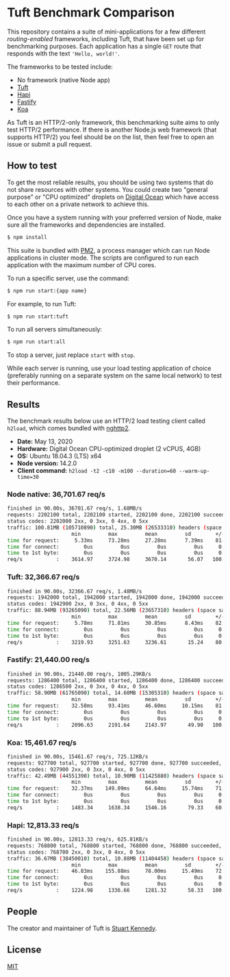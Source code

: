 # Tuft Benchmark Comparison

This repository contains a suite of mini-applications for a few different *routing-enabled* frameworks, including Tuft, that have been set up for benchmarking purposes. Each application has a single `GET` route that responds with the text `'Hello, world!'`.

The frameworks to be tested include:

* No framework (native Node app)
* [Tuft](https://tuft.dev)
* [Hapi](https://hapi.dev)
* [Fastify](https://fastify.io)
* [Koa](https://koajs.com)

As Tuft is an HTTP/2-only framework, this benchmarking suite aims to only test HTTP/2 performance. If there is another Node.js web framework (that supports HTTP/2) you feel should be on the list, then feel free to open an issue or submit a pull request.

## How to test

To get the most reliable results, you should be using two systems that do not share resources with other systems. You could create two "general purpose" or "CPU optimized" droplets on [Digital Ocean](https://www.digitalocean.com) which have access to each other on a private network to achieve this.

Once you have a system running with your preferred version of Node, make sure all the frameworks and dependencies are installed.

```sh
$ npm install
```

This suite is bundled with [PM2](https://pm2.keymetrics.io), a process manager which can run Node applications in cluster mode. The scripts are configured to run each application with the maximum number of CPU cores.

To run a specific server, use the command:

```sh
$ npm run start:{app name}
```

For example, to run Tuft:

```sh
$ npm run start:tuft
```

To run all servers simultaneously:

```sh
$ npm run start:all
```

To stop a server, just replace `start` with `stop`.

While each server is running, use your load testing application of choice (preferably running on a separate system on the same local network) to test their performance.

## Results

The benchmark results below use an HTTP/2 load testing client called `h2load`, which comes bundled with [nghttp2](https://nghttp2.org/).

* **Date:** May 13, 2020  
* **Hardware:** Digital Ocean CPU-optimized droplet (2 vCPUS, 4GB)  
* **OS:** Ubuntu 18.04.3 (LTS) x64  
* **Node version:** 14.2.0 
* **Client command:** `h2load -t2 -c10 -m100 --duration=60 --warm-up-time=30`  

### Node native: 36,701.67 req/s
```sh
finished in 90.00s, 36701.67 req/s, 1.68MB/s
requests: 2202100 total, 2202100 started, 2202100 done, 2202100 succeeded, 0 failed, 0 errored, 0 timeout
status codes: 2202000 2xx, 0 3xx, 0 4xx, 0 5xx
traffic: 100.81MB (105710890) total, 25.30MB (26533310) headers (space savings 91.66%), 41.09MB (43082000) data
                     min         max         mean         sd        +/- sd
time for request:     5.33ms     73.28ms     27.28ms      7.39ms    81.36%
time for connect:        0us         0us         0us         0us     0.00%
time to 1st byte:        0us         0us         0us         0us     0.00%
req/s           :    3614.97     3724.98     3670.14       56.07   100.00%
```

### Tuft: 32,366.67 req/s
```sh
finished in 90.00s, 32366.67 req/s, 1.48MB/s
requests: 1942000 total, 1942000 started, 1942000 done, 1942000 succeeded, 0 failed, 0 errored, 0 timeout
status codes: 1942900 2xx, 0 3xx, 0 4xx, 0 5xx
traffic: 88.94MB (93265090) total, 22.56MB (23657310) headers (space savings 91.66%), 36.63MB (38408500) data
                     min         max         mean         sd        +/- sd
time for request:     5.78ms     71.81ms     30.85ms      8.43ms    82.82%
time for connect:        0us         0us         0us         0us     0.00%
time to 1st byte:        0us         0us         0us         0us     0.00%
req/s           :    3219.93     3251.63     3236.61       15.24    80.00%
```

### Fastify: 21,440.00 req/s
```sh
finished in 90.00s, 21440.00 req/s, 1005.29KB/s
requests: 1286400 total, 1286400 started, 1286400 done, 1286400 succeeded, 0 failed, 0 errored, 0 timeout
status codes: 1286500 2xx, 0 3xx, 0 4xx, 0 5xx
traffic: 58.90MB (61765090) total, 14.60MB (15305310) headers (space savings 91.66%), 23.69MB (24836500) data
                     min         max         mean         sd        +/- sd
time for request:    32.58ms     93.41ms     46.60ms     10.15ms    81.99%
time for connect:        0us         0us         0us         0us     0.00%
time to 1st byte:        0us         0us         0us         0us     0.00%
req/s           :    2096.63     2191.64     2143.97       49.90   100.00%
```

### Koa: 15,461.67 req/s
```sh
finished in 90.00s, 15461.67 req/s, 725.12KB/s
requests: 927700 total, 927700 started, 927700 done, 927700 succeeded, 0 failed, 0 errored, 0 timeout
status codes: 927900 2xx, 0 3xx, 0 4xx, 0 5xx
traffic: 42.49MB (44551390) total, 10.90MB (11425880) headers (space savings 91.65%), 17.67MB (18532800) data
                     min         max         mean         sd        +/- sd
time for request:    32.37ms    149.09ms     64.64ms     15.74ms    71.50%
time for connect:        0us         0us         0us         0us     0.00%
time to 1st byte:        0us         0us         0us         0us     0.00%
req/s           :    1483.34     1638.34     1546.16       79.33    60.00%
```

### Hapi: 12,813.33 req/s
```sh
finished in 90.00s, 12813.33 req/s, 625.81KB/s
requests: 768800 total, 768800 started, 768800 done, 768800 succeeded, 0 failed, 0 errored, 0 timeout
status codes: 768700 2xx, 0 3xx, 0 4xx, 0 5xx
traffic: 36.67MB (38450010) total, 10.88MB (11404458) headers (space savings 92.52%), 14.11MB (14797900) data
                     min         max         mean         sd        +/- sd
time for request:    46.83ms    155.88ms     78.00ms     15.49ms    72.14%
time for connect:        0us         0us         0us         0us     0.00%
time to 1st byte:        0us         0us         0us         0us     0.00%
req/s           :    1224.98     1336.66     1281.32       58.33   100.00%
```
## People
The creator and maintainer of Tuft is [Stuart Kennedy](https://github.com/rav2040).

## License
[MIT](https://github.com/tuftjs/bench/blob/master/LICENSE)
